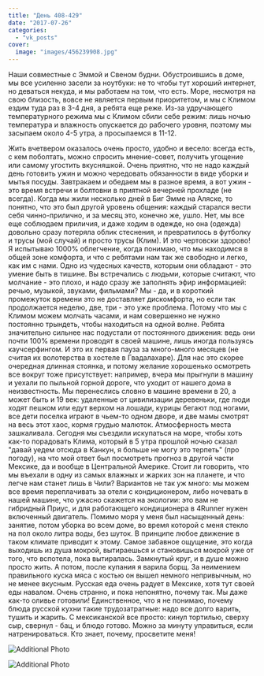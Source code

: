 ```yaml
---
title: "День 408-429"
date: "2017-07-26"
categories: 
  - "vk_posts"
cover:
  image: "images/456239908.jpg"
---
```


Наши совместные с Эммой и Свеном будни. Обустроившись в доме, мы все усиленно засели за ноутбуки: не то чтобы тут хороший интернет, но деваться некуда, и мы работаем на том, что есть. Море, несмотря на свою близость, вовсе не является первым приоритетом, и мы с Климом ездим туда раз в 3-4 дня, а ребята еще реже. Из-за удручающего температурного режима мы с Климом сбили себе режим: лишь ночью температура и влажность опускается до рабочего уровня, поэтому мы засыпаем около 4-5 утра, а просыпаемся в 11-12.

<!--more-->

Жить вчетвером оказалось очень просто, удобно и весело: всегда есть, с кем поболтать, можно спросить мнение-совет, получить угощение или самому угостить вкусняшкой. Очень приятно, что не надо каждый день готовить ужин и можно чередовать обязанности в виде уборки и мытья посуды. Завтракаем и обедаем мы в разное время, а вот ужин - это время встречи и болтовни в приятной вечерней прохладе (не всегда). Когда мы жили несколько дней в Биг Эмме на Аляске, то понятно, что это был другой уровень общения: каждый старался вести себя чинно-прилично, и за месяц это, конечно же, ушло. Нет, мы все еще соблюдаем приличия, и даже ходим в одежде, но она (одежда) довольно сразу потеряла облик стеснения, и превратилось в футболку и трусы (мой случай) и просто трусы (Клим). И это чертовски здорово! Я испытываю 1000% облегчение, когда понимаю, что мы находимся в общей зоне комфорта, и что с ребятами нам так же свободно и легко, как им с нами. Одно из чудесных качеств, которым они обладают - это умение быть в тишине. Вы встречались с людьми, которые считают, что молчание - это плохо, и надо сразу же заполнять эфир информацией: речью, музыкой, звуками, фильмами? Мы - да, и в короткий промежуток времени это не доставляет дискомфорта, но если так продолжается неделю, две, три - это уже проблема. Потому что мы с Климом можем молчать часами, и нам совершенно не нужно постоянно трындеть, чтобы находиться на одной волне. Ребята значительно сильнее нас подустали от постоянного движения: ведь они почти 100% времени проводят в своей машине, лишь иногда пользуясь каучсерфингом. И это их первая пауза за много-много месяцев (не считая их волотерства в хостеле в Гвадалахаре). Для нас это скорее очередная длинная стоянка, и потому желание хорошенько осмотреть все вокруг тоже присутствует: например, вчера мы прыгнули в машину и уехали по пыльной горной дороге, что уходит от нашего дома в неизвестность. Мы перенеслись словно в машине времени в 20, а может быть и 19 век: удаленные от цивилизации деревеньки, где люди ходят пешком или едут верхом на лошади, курицы бегают под ногами, все дети поселка играют в чьем-то одном дворе, и две мамы смотрят на весь этот хаос, кормя грудью малюток. Атмосферность места зашкаливала. Сегодня мы съездили искупаться на море, чтобы хоть как-то порадовать Клима, который в 5 утра прошлой ночью сказал "давай уедем отсюда в Канкун, я больше не могу это терпеть" (про погоду), на что мой ответ был посмотреть прогноз в другой части Мексике, да и вообще в Центральной Америке. Стоит ли говорить, что мы въехали в одну из самых влажных и жарких зон на планете, и что легче нам станет лишь в Чили? Вариантов не так уж много: мы можем все время переплачивать за отели с кондиционером, либо ночевать в нашей машине, что ужасно скажется на экологии: это вам не гибридный Приус, и для работающего кондиционера в 4Runner нужен включенный двигатель. Помимо моря у меня был насыщенный день: занятие, потом уборка во всем доме, во время которой с меня стекло на пол около литра воды, без шуток. В принципе любое движение в таком климате приводит к этому. Самое забавное ощущение, это когда выходишь из душа мокрой, вытираешься и становишься мокрой уже от того, что вспотела, пока вытиралась. Замкнутый круг, и в душе можно просто жить. А потом, после купания я варила борщ. За неимением правильного куска мяса с костью он вышел немного непривычным, но не менее вкусным. Русская еда очень радует в Мексике, хотя тут своей еды навалом. Очень странно, и пока непонятно, почему так. Мы даже как-то оливье готовили! Единственное, что я не понимаю, почему блюда русской кухни такие трудозатратные: надо все долго варить, тушить и жарить. С мексиканской все просто: кинул тортилью, сверху сыр, свернул - бац, и блюдо готово. Можно за минуту управиться, если натренироваться. Кто знает, почему, просветите меня!

![Additional Photo](https://vodpop.ru/wp-content/uploads/2023/07/456239909.jpg)

![Additional Photo](https://vodpop.ru/wp-content/uploads/2023/07/456239910.jpg)
